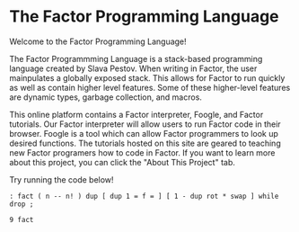 # The Factor Programming Language

Welcome to the Factor Programming Language!

The Factor Programmming Language is a stack-based programming language created by Slava Pestov.  When writing in Factor, the user mainpulates a globally exposed stack.  This allows for Factor to run quickly as well as contain higher level features.  Some of these higher-level features are dynamic types, garbage collection, and macros.

This online platform contains a Factor interpreter, Foogle, and Factor tutorials.  Our Factor interpreter will allow users to run Factor code in their browser.  Foogle is a tool which can allow Factor programmers to look up desired functions.  The tutorials hosted on this site are geared to teaching new Factor programers how to code in Factor.  If you want to learn more about this project, you can click the "About This Project" tab.

Try running the code below!

```factor
: fact ( n -- n! ) dup [ dup 1 = f = ] [ 1 - dup rot * swap ] while drop ;
```

```factor
9 fact
```
